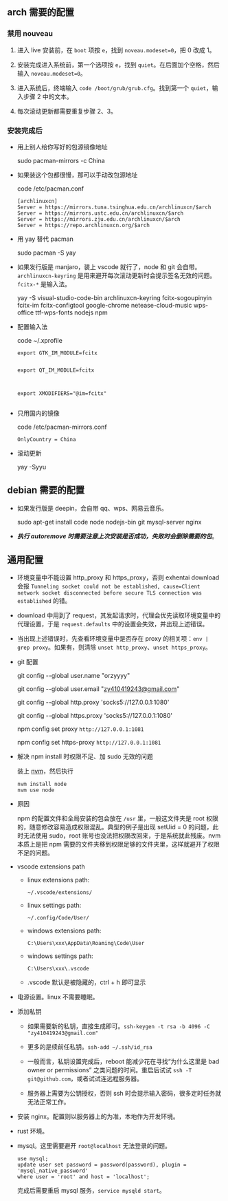 <h2 id="arch-需要的配置">arch 需要的配置</h2>
<h3 id="禁用-nouveau">禁用 nouveau</h3>
<ol>
<li><p>进入 live 安装前，在 <code>boot</code> 项按 <code>e</code>，找到 <code>noveau.modeset=0</code>，把 0 改成 1。</p>
</li>
<li><p>安装完成进入系统前，第一个选项按 <code>e</code>，找到 <code>quiet</code>。在后面加个空格，然后输入 <code>noveau.modeset=0</code>。</p>
</li>
<li><p>进入系统后，终端输入 <code>code /boot/grub/grub.cfg</code>。找到第一个 <code>quiet</code>，输入步骤 2 中的文本。</p>
</li>
<li><p>每次滚动更新都需要重复步骤 2、3。</p>
</li>
</ol>
<h3 id="安装完成后">安装完成后</h3>
<ul>
<li><p>用上别人给你写好的包源镜像地址</p>
<p>sudo pacman-mirrors -c China</p>
</li>
<li><p>如果装这个包都很慢，那可以手动改包源地址</p>
<p>code /etc/pacman.conf</p>
<pre><code class="language-bash">[archlinuxcn]
Server = https://mirrors.tuna.tsinghua.edu.cn/archlinuxcn/$arch
Server = https://mirrors.ustc.edu.cn/archlinuxcn/$arch
Server = https://mirrors.zju.edu.cn/archlinuxcn/$arch
Server = https://repo.archlinuxcn.org/$arch
</code></pre>
</li>
<li><p>用 yay 替代 pacman</p>
<p>sudo pacman -S yay</p>
</li>
<li><p>如果发行版是 manjaro，装上 vscode 就行了，node 和 git 会自带。<code>archlinuxcn-keyring</code> 是用来避开每次滚动更新时会提示签名无效的问题。<code>fcitx-*</code> 是输入法。</p>
<p>yay -S visual-studio-code-bin archlinuxcn-keyring fcitx-sogoupinyin fcitx-im fcitx-configtool google-chrome netease-cloud-music wps-office ttf-wps-fonts nodejs npm</p>
</li>
<li><p>配置输入法</p>
<p>code ~/.xprofile</p>
<pre><code class="language-bash">export GTK_IM_MODULE=fcitx

<p>export QT_IM_MODULE=fcitx</p>
<p>export XMODIFIERS=&quot;@im=fcitx&quot;
</code></pre></p>
</li>
<li><p>只用国内的镜像</p>
<p>code /etc/pacman-mirrors.conf</p>
<pre><code class="language-bash">OnlyCountry = China
</code></pre>
</li>
<li><p>滚动更新</p>
<p>yay -Syyu</p>
</li>
</ul>
<h2 id="debian-需要的配置">debian 需要的配置</h2>
<ul>
<li><p>如果发行版是 deepin，会自带 qq、wps、网易云音乐。</p>
<p>sudo apt-get install code node nodejs-bin git mysql-server nginx</p>
</li>
<li><p><b><em>执行 autoremove 时需要注意上次安装是否成功，失败时会删除需要的包</em></b>。</p>
</li>
</ul>
<h2 id="通用配置">通用配置</h2>
<ul>
<li><p>环境变量中不能设置 http_proxy 和 https_proxy，否则 exhentai download 会报 <code>Tunneling socket could not be established, cause=Client network socket disconnected before secure TLS connection was established</code> 的错。</p>
</li>
<li><p>download 中用到了 request，其发起请求时，代理会优先读取环境变量中的代理设置，于是 <code>request.defaults</code> 中的设置会失效，并出现上述错误。</p>
</li>
<li><p>当出现上述错误时，先查看环境变量中是否存在 proxy 的相关项：<code>env | grep proxy</code>。如果有，则清除 <code>unset http_proxy</code>、<code>unset https_proxy</code>。</p>
</li>
<li><p>git 配置</p>
<p>git config --global user.name &quot;orzyyyy&quot;</p>
<p>git config --global user.email &quot;<a href="mailto:&#122;&#x79;&#x34;&#49;&#x30;&#52;&#49;&#x39;&#x32;&#52;&#x33;&#64;&#x67;&#109;&#97;&#x69;&#x6c;&#46;&#99;&#x6f;&#x6d;">&#122;&#x79;&#x34;&#49;&#x30;&#52;&#49;&#x39;&#x32;&#52;&#x33;&#64;&#x67;&#109;&#97;&#x69;&#x6c;&#46;&#99;&#x6f;&#x6d;</a>&quot;</p>
<p>git config --global http.proxy &#39;socks5://127.0.0.1:1080&#39;</p>
<p>git config --global https.proxy &#39;socks5://127.0.0.1:1080&#39;</p>
<p>npm config set proxy <code>http://127.0.0.1:1081</code></p>
<p>npm config set https-proxy <code>http://127.0.0.1:1081</code></p>
</li>
<li><p>解决 npm install 时权限不足、加 sudo 无效的问题</p>
<p>装上 <a href="https://github.com/nvm-sh/nvm#install--update-script">nvm</a>，然后执行</p>
<pre><code class="language-bash">nvm install node
nvm use node
</code></pre>
</li>
<li><p>原因</p>
<p>npm 的配置文件和全局安装的包会放在 <code>/usr</code> 里，一般这文件夹是 root 权限的，随意修改容易造成权限混乱。典型的例子是出现 setUid = 0 的问题，此时无法使用 sudo，root 账号也没法把权限改回来，于是系统就此残废。nvm 本质上是把 npm 需要的文件夹移到权限足够的文件夹里，这样就避开了权限不足的问题。</p>
</li>
<li><p>vscode extensions path</p>
<ul>
<li><p>linux extensions path:</p>
<p><code>~/.vscode/extensions/</code></p>
</li>
<li><p>linux settings path:</p>
<p><code>~/.config/Code/User/</code></p>
</li>
<li><p>windows extensions path:</p>
<p><code>C:\Users\xxx\AppData\Roaming\Code\User</code></p>
</li>
<li><p>windows settings path:</p>
<p><code>C:\Users\xxx\.vscode</code></p>
</li>
<li><p>.vscode 默认是被隐藏的，ctrl + h 即可显示</p>
</li>
</ul>
</li>
<li><p>电源设置。linux 不需要睡眠。</p>
</li>
<li><p>添加私钥</p>
<ul>
<li><p>如果需要新的私钥，直接生成即可。<code>ssh-keygen -t rsa -b 4096 -C &quot;zy410419243@gmail.com&quot;</code></p>
</li>
<li><p>更多的是续前任私钥。<code>ssh-add ~/.ssh/id_rsa</code></p>
</li>
<li><p>一般而言，私钥设置完成后，reboot 能减少花在寻找“为什么这里是 bad owner or permissions” 之类问题的时间。重启后试试 <code>ssh -T git@github.com</code>，或者试试连远程服务器。</p>
</li>
<li><p>服务器上需要为公钥授权，否则 ssh 时会提示输入密码，很多定时任务就无法正常工作。</p>
</li>
</ul>
</li>
<li><p>安装 nginx。配置则以服务器上的为准，本地作为开发环境。</p>
</li>
<li><p>rust 环境。</p>
</li>
<li><p>mysql。这里需要避开 <code>root@localhost</code> 无法登录的问题。</p>
<pre><code class="language-sql">use mysql;
update user set password = password(password), plugin = &#39;mysql_native_password&#39;
where user = &#39;root&#39; and host = &#39;localhost&#39;;
</code></pre>
<p>完成后需要重启 mysql 服务，<code>service mysqld start</code>。</p>
</li>
</ul>
